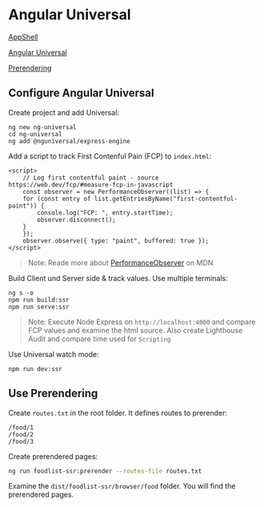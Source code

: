 # Angular Universal

[AppShell](https://angular.io/guide/app-shell)

[Angular Universal](https://angular.io/guide/universal)

[Prerendering](https://angular.io/guide/prerendering)

## Configure Angular Universal

Create project and add Universal:

```
ng new ng-universal
cd ng-universal
ng add @nguniversal/express-engine
```

Add a script to track First Contenful Pain (FCP) to `index.html`:

```
<script>
    // Log first contentful paint - source https://web.dev/fcp/#measure-fcp-in-javascript
    const observer = new PerformanceObserver((list) => {
    for (const entry of list.getEntriesByName("first-contentful-paint")) {
        console.log("FCP: ", entry.startTime);
        observer.disconnect();
    }
    });
    observer.observe({ type: "paint", buffered: true });
</script>
```

> Note: Reade more about [PerformanceObserver](https://developer.mozilla.org/en-US/docs/Web/API/PerformanceObserver) on MDN

Build Client und Server side & track values. Use multiple terminals:

```
ng s -o
npm run build:ssr
npm run serve:ssr
```

> Note: Execute Node Express on `http://localhost:4000` and compare FCP values and examine the html source. Also create Lighthouse Audit and compare time used for `Scripting`

Use Universal watch mode:

```
npm run dev:ssr
```

## Use Prerendering

Create `routes.txt` in the root folder. It defines routes to prerender:

```
/food/1
/food/2
/food/3
```
Create prerendered pages:

```bash
ng run foodlist-ssr:prerender --routes-file routes.txt
```

Examine the `dist/foodlist-ssr/browser/food` folder. You will find the prerendered pages.